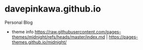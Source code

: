 # davepinkawa.github.io
Personal Blog


- theme info https://raw.githubusercontent.com/pages-themes/midnight/refs/heads/master/index.md | https://pages-themes.github.io/midnight/